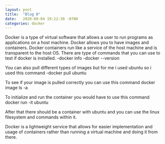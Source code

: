 ```yaml
---
layout: post
title:  "Blog 0"
date:   2020-09-04 19:22:30 -0700
categories: docker
---
```

Docker is a type of virtual software that allows a user to run programs as applications on a host machine. Docker allows you to have images and containers. Docker containers run like a service of the host machine and is transparent to the host OS. There are type of commands that you can use to test if docker is installed. 
-docker info
-docker --version

You can also pull different types of images but for me i used ubuntu so i used this command
-docker pull ubuntu

To see if your image is pulled correctly you can use this command
docker image ls -a

To initialize and run the container you would have to use this command
docker run -it ubuntu 

After that there should be a container with ubuntu and you can use the linux filesystem and commands within it.  

Docker is a lightweight service that allows for easier implementation and usage of containers rather than running a virtual machine and doing it from there. 
